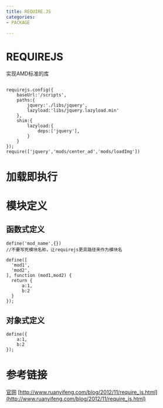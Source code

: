 ```yaml
---
title: REQUIRE.JS
categories: 
- PACKAGE

---
```


# REQUIREJS
实现AMD标准的库


```

requirejs.config({
    baseUrl:'/scripts',
    paths:{
        jquery:'./libs/jquery',
        lazyload:'libs/jquery.lazyload.min'
    },
    shim:{
        lazyload:{
            deps:['jquery'],
        }
    }
});
require(['jquery','mods/center_ad','mods/loadImg'])
```

# 加载即执行

# 模块定义

## 函数式定义

```
define('mod_name',{})
//不要写死模块名称，让requirejs更具路径来作为模块名
```


```
define([
  'mod1',
  'mod2',
], function (mod1,mod2) {
  return {
      a:1,
      b:2
  }
});

```

## 对象式定义
```
define({
    a:1,
    b:2
});

```


# 参考链接
[官网](http://requirejs.org)
[http://www.ruanyifeng.com/blog/2012/11/require_js.html](http://www.ruanyifeng.com/blog/2012/11/require_js.html)